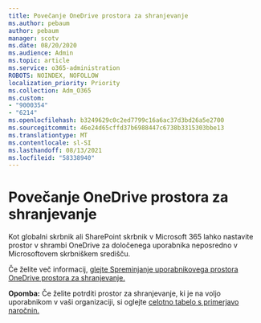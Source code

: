 ```yaml
---
title: Povečanje OneDrive prostora za shranjevanje
ms.author: pebaum
author: pebaum
manager: scotv
ms.date: 08/20/2020
ms.audience: Admin
ms.topic: article
ms.service: o365-administration
ROBOTS: NOINDEX, NOFOLLOW
localization_priority: Priority
ms.collection: Adm_O365
ms.custom:
- "9000354"
- "6214"
ms.openlocfilehash: b3249629c0c2ed7799c16a6ac37d3bd26a5e2700
ms.sourcegitcommit: 46e24d65cffd37b6988447c6738b3315303bbe13
ms.translationtype: MT
ms.contentlocale: sl-SI
ms.lasthandoff: 08/13/2021
ms.locfileid: "58338940"
---
```

# <a name="increase-onedrive-storage"></a>Povečanje OneDrive prostora za shranjevanje

Kot globalni skrbnik ali SharePoint skrbnik v Microsoft 365 lahko nastavite prostor v shrambi OneDrive za določenega uporabnika neposredno v Microsoftovem skrbniškem središču.  

Če želite več informacij, [glejte Spreminjanje uporabnikovega prostora OneDrive prostora za shranjevanje.](https://docs.microsoft.com/onedrive/change-user-storage)

**Opomba:** Če želite potrditi prostor za shranjevanje, ki je na voljo uporabnikom v vaši organizaciji, si oglejte [celotno tabelo s primerjavo naročnin.](https://go.microsoft.com/fwlink/?linkid=2139145) 